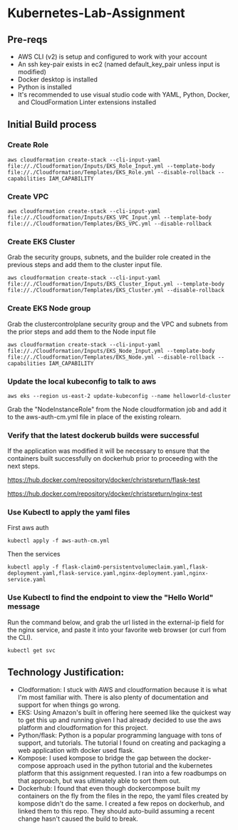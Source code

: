 # Kubernetes-Lab-Assignment

## Pre-reqs
* AWS CLI (v2) is setup and configured to work with your account
* An ssh key-pair exists in ec2 (named default_key_pair unless input is modified)
* Docker desktop is installed
* Python is installed
* It's recommended to use visual studio code with YAML, Python, Docker, and CloudFormation Linter extensions installed

## Initial Build process

### Create Role
```
aws cloudformation create-stack --cli-input-yaml file://./Cloudformation/Inputs/EKS_Role_Input.yml --template-body file://./Cloudformation/Templates/EKS_Role.yml --disable-rollback --capabilities IAM_CAPABILITY
```

### Create VPC
```
aws cloudformation create-stack --cli-input-yaml file://./Cloudformation/Inputs/EKS_VPC_Input.yml --template-body file://./Cloudformation/Templates/EKS_VPC.yml --disable-rollback
```

### Create EKS Cluster
Grab the security groups, subnets, and the builder role created in the previous steps and add them to the cluster input file.
```
aws cloudformation create-stack --cli-input-yaml file://./Cloudformation/Inputs/EKS_Cluster_Input.yml --template-body file://./Cloudformation/Templates/EKS_Cluster.yml --disable-rollback
```

### Create EKS Node group
Grab the clustercontrolplane security group and the VPC and subnets from the prior steps and add them to the Node input file
```
aws cloudformation create-stack --cli-input-yaml file://./Cloudformation/Inputs/EKS_Node_Input.yml --template-body file://./Cloudformation/Templates/EKS_Node.yml --disable-rollback --capabilities IAM_CAPABILITY
```

### Update the local kubeconfig to talk to aws
```
aws eks --region us-east-2 update-kubeconfig --name helloworld-cluster
```

Grab the "NodeInstanceRole" from the Node cloudformation job and add it to the aws-auth-cm.yml file in place of the existing rolearn.

### Verify that the latest dockerub builds were successful
If the application was modified it will be necessary to ensure that the containers built successfully on dockerhub prior to proceeding with the next steps.

https://hub.docker.com/repository/docker/christsreturn/flask-test

https://hub.docker.com/repository/docker/christsreturn/nginx-test

### Use Kubectl to apply the yaml files
First aws auth
```
kubectl apply -f aws-auth-cm.yml
```
Then the services
```
kubectl apply -f flask-claim0-persistentvolumeclaim.yaml,flask-deployment.yaml,flask-service.yaml,nginx-deployment.yaml,nginx-service.yaml
```

### Use Kubectl to find the endpoint to view the "Hello World" message
Run the command below, and grab the url listed in the external-ip field for the nginx service, and paste it into your favorite web browser (or curl from the CLI).
```
kubectl get svc
```

## Technology Justification:
* Clodformation: I stuck with AWS and cloudformation because it is what I'm most familiar with. There is also plenty of documentation and support for when things go wrong. 
* EKS: Using Amazon's built in offering here seemed like the quickest way to get this up and running given I had already decided to use the aws platform and cloudformation for this project. 
* Python/flask: Python is a popular programming language with tons of support, and tutorials. The tutorial I found on creating and packaging a web application with docker used flask. 
* Kompose: I used kompose to bridge the gap between the docker-compose approach used in the python tutorial and the kubernetes platform that this assignment requested. I ran into a few roadbumps on that approach, but was ultimately able to sort them out. 
* Dockerhub: I found that even though dockercompose built my containers on the fly from the files in the repo, the yaml files created by kompose didn't do the same. I created a few repos on dockerhub, and linked them to this repo. They should auto-build assuming a recent change hasn't caused the build to break.
